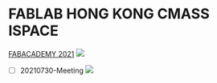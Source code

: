 # FABLAB HONG KONG CMASS ISPACE
[FABACADEMY 2021](http://fabacademy.org/2021/)
![](https://i.imgur.com/UKukmDr.jpg)

- [ ] 20210730-Meeting
 ![](https://i.imgur.com/7MydKnX.jpg)
 
 

